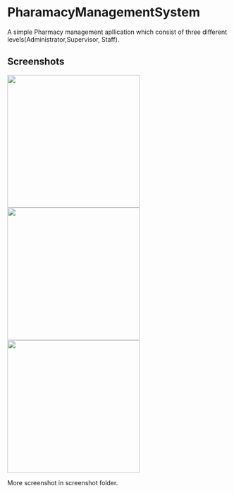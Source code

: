 # PharamacyManagementSystem

A simple Pharmacy management apllication which consist of three different levels(Administrator,Supervisor, Staff).

## Screenshots




<img src="https://user-images.githubusercontent.com/45299298/72936263-203cc200-3d67-11ea-84a1-804c03fd177e.png" width="300" />

<img src="https://user-images.githubusercontent.com/45299298/72936297-2f237480-3d67-11ea-869d-5aef531dc10f.png" width="300" />

<img src="https://user-images.githubusercontent.com/45299298/72936320-38acdc80-3d67-11ea-948f-b54485b3584e.png" width="300" />



More screenshot in screenshot folder.

